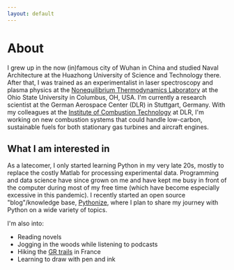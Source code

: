 ```yaml
---
layout: default
---
```

# About

I grew up in the now (in)famous city of Wuhan in China
and studied Naval Architecture at the Huazhong University of Science and Technology there.
After that, I was trained as an experimentalist in laser spectroscopy and plasma physics at the [Nonequilibrium Thermodynamics Laboratory](https://netl.engineering.osu.edu/) at the Ohio State University in Columbus, OH, USA.
I'm currently a research scientist at the German Aerospace Center (DLR) in Stuttgart, Germany.
With my colleagues at the [Institute of Combustion Technology](https://www.dlr.de/vt/) at DLR, I'm working on new combustion systems that could handle low-carbon, sustainable fuels for both stationary gas turbines and aircraft engines.

## What I am interested in

As a latecomer, I only started learning Python in my very late 20s, mostly to replace the costly Matlab for processing experimental data. Programming and data science have since grown on me and have kept me busy in front of the computer during most of my free time (which have become especially excessive in this pandemic).
I recently started an open source "blog"/knowledge base, [Pythonize](https://chuckedfromspace.github.io/pythonize), where I plan to share my journey with Python on a wide variety of topics.

I'm also into:

- Reading novels
- Jogging in the woods while listening to podcasts
- Hiking the [GR trails](https://en.wikipedia.org/wiki/GR_footpath) in France
- Learning to draw with pen and ink
